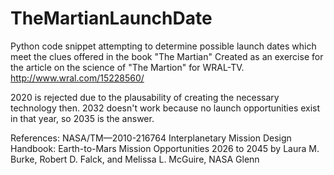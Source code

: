 # TheMartianLaunchDate
Python code snippet attempting to determine possible launch dates which meet the clues offered in the book "The Martian"
Created as an exercise for the article on the science of "The Martion" for WRAL-TV. http://www.wral.com/15228560/

2020 is rejected due to the plausability of creating the necessary technology then.  2032 doesn't work because no launch opportunities exist in that year, so 2035 is the answer.

References:
   NASA/TM—2010-216764 Interplanetary Mission Design Handbook: Earth-to-Mars Mission Opportunities 2026 to 2045 by Laura M. Burke, Robert D. Falck, and Melissa L. McGuire, NASA Glenn
